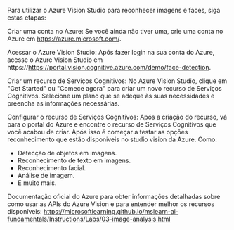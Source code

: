 Para utilizar o Azure Vision Studio para reconhecer imagens e faces, siga estas etapas:

Criar uma conta no Azure: Se você ainda não tiver uma, crie uma conta no Azure em https://azure.microsoft.com/.

Acessar o Azure Vision Studio: Após fazer login na sua conta do Azure, acesse o Azure Vision Studio em https://https://portal.vision.cognitive.azure.com/demo/face-detection.

Criar um recurso de Serviços Cognitivos: No Azure Vision Studio, clique em "Get Started" ou "Comece agora" para criar um novo recurso de Serviços Cognitivos. Selecione um plano que se adeque às suas necessidades e preencha as informações necessárias.

Configurar o recurso de Serviços Cognitivos: Após a criação do recurso, vá para o portal do Azure e encontre o recurso de Serviços Cognitivos que você acabou de criar. Após isso é começar a testar as opções reconhecimento que estão disponiveis no studio vision da Azure. Como:

- Detecção de objetos em imagens.
- Reconhecimento de texto em imagens.
- Reconhecimento facial.
-  Análise de imagem.
- E muito mais.

Documentação oficial do Azure para obter informações detalhadas sobre como usar as APIs do Azure Vision e para entender melhor os recursos disponíveis: https://microsoftlearning.github.io/mslearn-ai-fundamentals/Instructions/Labs/03-image-analysis.html